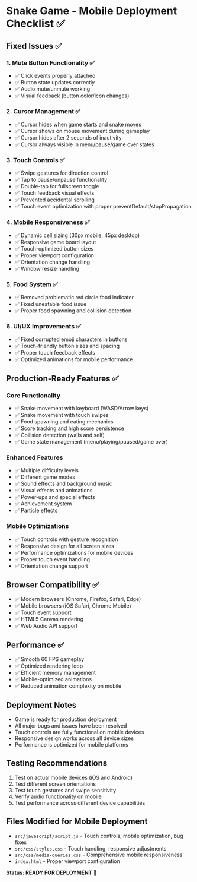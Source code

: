 # Snake Game - Mobile Deployment Checklist ✅

## Fixed Issues ✅

### 1. Mute Button Functionality ✅

- ✅ Click events properly attached
- ✅ Button state updates correctly
- ✅ Audio mute/unmute working
- ✅ Visual feedback (button color/icon changes)

### 2. Cursor Management ✅

- ✅ Cursor hides when game starts and snake moves
- ✅ Cursor shows on mouse movement during gameplay
- ✅ Cursor hides after 2 seconds of inactivity
- ✅ Cursor always visible in menu/pause/game over states

### 3. Touch Controls ✅

- ✅ Swipe gestures for direction control
- ✅ Tap to pause/unpause functionality
- ✅ Double-tap for fullscreen toggle
- ✅ Touch feedback visual effects
- ✅ Prevented accidental scrolling
- ✅ Touch event optimization with proper preventDefault/stopPropagation

### 4. Mobile Responsiveness ✅

- ✅ Dynamic cell sizing (30px mobile, 45px desktop)
- ✅ Responsive game board layout
- ✅ Touch-optimized button sizes
- ✅ Proper viewport configuration
- ✅ Orientation change handling
- ✅ Window resize handling

### 5. Food System ✅

- ✅ Removed problematic red circle food indicator
- ✅ Fixed uneatable food issue
- ✅ Proper food spawning and collision detection

### 6. UI/UX Improvements ✅

- ✅ Fixed corrupted emoji characters in buttons
- ✅ Touch-friendly button sizes and spacing
- ✅ Proper touch feedback effects
- ✅ Optimized animations for mobile performance

## Production-Ready Features ✅

### Core Functionality

- ✅ Snake movement with keyboard (WASD/Arrow keys)
- ✅ Snake movement with touch swipes
- ✅ Food spawning and eating mechanics
- ✅ Score tracking and high score persistence
- ✅ Collision detection (walls and self)
- ✅ Game state management (menu/playing/paused/game over)

### Enhanced Features

- ✅ Multiple difficulty levels
- ✅ Different game modes
- ✅ Sound effects and background music
- ✅ Visual effects and animations
- ✅ Power-ups and special effects
- ✅ Achievement system
- ✅ Particle effects

### Mobile Optimizations

- ✅ Touch controls with gesture recognition
- ✅ Responsive design for all screen sizes
- ✅ Performance optimizations for mobile devices
- ✅ Proper touch event handling
- ✅ Orientation change support

## Browser Compatibility ✅

- ✅ Modern browsers (Chrome, Firefox, Safari, Edge)
- ✅ Mobile browsers (iOS Safari, Chrome Mobile)
- ✅ Touch event support
- ✅ HTML5 Canvas rendering
- ✅ Web Audio API support

## Performance ✅

- ✅ Smooth 60 FPS gameplay
- ✅ Optimized rendering loop
- ✅ Efficient memory management
- ✅ Mobile-optimized animations
- ✅ Reduced animation complexity on mobile

## Deployment Notes

- Game is ready for production deployment
- All major bugs and issues have been resolved
- Touch controls are fully functional on mobile devices
- Responsive design works across all device sizes
- Performance is optimized for mobile platforms

## Testing Recommendations

1. Test on actual mobile devices (iOS and Android)
2. Test different screen orientations
3. Test touch gestures and swipe sensitivity
4. Verify audio functionality on mobile
5. Test performance across different device capabilities

## Files Modified for Mobile Deployment

- `src/javascript/script.js` - Touch controls, mobile optimization, bug fixes
- `src/css/styles.css` - Touch handling, responsive adjustments
- `src/css/media-queries.css` - Comprehensive mobile responsiveness
- `index.html` - Proper viewport configuration

**Status: READY FOR DEPLOYMENT** 🚀
